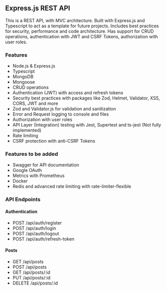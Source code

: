 ## Express.js REST API

This is a REST API, with MVC architecture.
Built with Express.js and Typescript to act as a template for future projects.
Includes best practices for security, performance and code architecture. Has support for CRUD operations, authentication
with JWT and CSRF Tokens, authorization with user roles.

### Features

- Node.js & Express.js
- Typescript
- MongoDB
- Mongoose
- CRUD operations
- Authentication (JWT) with access and refresh tokens
- Security best practices with packages like Zod, Helmet, Validator, XSS, CORS, JWT and more
- Zod and Validator.js for validation and sanitization
- Error and Request logging to console and files
- Authorization with user roles
- API Layer (Integration) testing with Jest, Supertest and ts-jest (Not fully implemented)
- Rate limiting
- CSRF protection with anti-CSRF Tokens

### Features to be added

- Swagger for API documentation
- Google OAuth
- Metrics with Prometheus
- Docker
- Redis and advanced rate limiting with rate-limiter-flexible

### API Endpoints

#### Authentication

- POST /api/auth/register
- POST /api/auth/login
- POST /api/auth/logout
- POST /api/auth/refresh-token

#### Posts

- GET /api/posts
- POST /api/posts
- GET /api/posts/:id
- PUT /api/posts/:id
- DELETE /api/posts/:id

